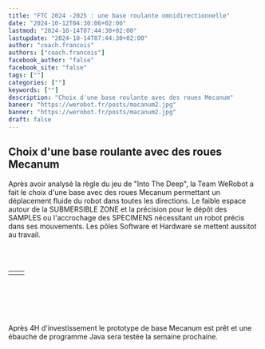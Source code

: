 ```yaml
---
title: "FTC 2024 -2025 : une base roulante omnidirectionnelle"
date: "2024-10-12T04:30:06+02:00"
lastmod: "2024-10-14T07:44:30+02:00"
lastupdate: "2024-10-14T07:44:30+02:00"
author: "coach.francois"
authors: ["coach.francois"]
facebook_author: "false"
facebook_site: "false"
tags: [""]
categories: [""]
keywords: [""]
description: "Choix d'une base roulante avec des roues Mecanum"
baneer: "https://werobot.fr/posts/macanum2.jpg"
banner: "https://werobot.fr/posts/macanum2.jpg"
draft: false
---
```

## Choix d'une base roulante avec des roues Mecanum

Après avoir analysé la règle du jeu de "Into The Deep", la Team WeRobot a fait le choix d'une base avec des roues Mecanum permettant un déplacement fluide du robot dans toutes les directions. Le faible espace autour de la SUBMERSIBLE ZONE et la précision pour le dépôt des SAMPLES ou l'accrochage des SPECIMENS nécessitant un robot précis dans ses mouvements. Les pôles Software et Hardware se mettent aussitot au travail.

<br><br>
<center>
<div style="width: 100%; max-width: 700px;">
    <table>
        <tr>
            <td><img src="https://werobot.fr/posts/macanum 01.jpg" alt=""></td>
            <td><img src="https://werobot.fr/posts/macanum 00.jpg" alt=""></td>
	</tr>
    </table>
</div>
</center>
<br>

<center>
<div style="width: 100%; max-width: 700px;">
<img src="https://werobot.fr/posts/macanum1.jpg" alt="">
</div>
</center>
<br>

<center>
<div style="width: 100%; max-width: 700px;">
<img src="https://werobot.fr/posts/macanum2.jpg" alt="">
</div>
</center>
<br><br>

Après 4H d'investissement le prototype de base Mecanum est prêt et une ébauche de programme Java sera testée la semaine prochaine.

<br><br>
<center>
<div style="width: 100%; max-width: 500px;">
<img src="https://werobot.fr/posts/macanum3.jpg" alt="">
</div>
</center>
<br><br>























